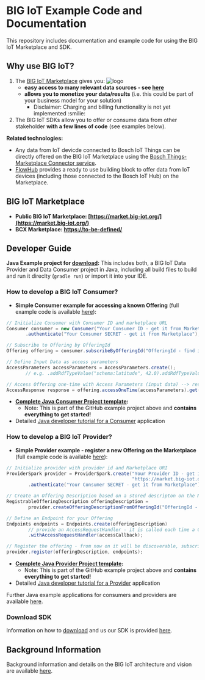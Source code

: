 # BIG IoT Example Code and Documentation

This repository includes documentation and example code for using the BIG IoT Marketplace and SDK.


## Why use BIG IoT?

1. The [BIG IoT Marketplace](https://market.big-iot.org/) gives you: ![logo]()
   * **easy access to many relevant data sources - see [here](https://github.com/BIG-IoT/BIG-IoT.github.io/blob/master/bcxDataOfferings.md)**
   * **allows you to monetize your data/results** (i.e. this could be part of your business model for your solution)
      * Disclaimer: Charging and billing functionality is not yet implemented :smilie:
2. The BIG IoT SDKs allow you to offer or consume data from other stakeholder **with a few lines of code** (see examples below).

**Related technologies:**
- Any data from IoT devicde connected to Bosch IoT Things can be directly offered on the BIG IoT Marketplace using the [Bosch Things-Marketplace Connector service]().
- [FlowHub]() provides a ready to use building block to offer data from IoT devices (including those connected to the Bosch IoT Hub) on the Marketplace.


## BIG IoT Marketplace 

- **Public BIG IoT Marketplace: [https://market.big-iot.org/](https://market.big-iot.org/)**
- **BCX Marketplace: [https://to-be-defined/]()**


## Developer Guide 

**Java Example project for [download](https://github.com/BIG-IoT/example-projects):** This includes both, a BIG IoT Data Provider and Data Consumer project in Java, including all build files to build and run it direclty (`gradle run`) or import it into your IDE.

### How to develop a BIG IoT Consumer?

- **Simple Consumer example for accessing a known Offering** (full example code is available [here](https://github.com/BIG-IoT/example-projects/blob/master/more-java-examples/src/main/java/org/eclipse/bigiot/lib/examples/ExampleConsumerSubscriptionById.java)):
```java
// Initialize Consumer with Consumer ID and marketplace URL
Consumer consumer = new Consumer("Your Consumer ID - get it from Marketplace", "https://market.big-iot.org")
       .authenticate("Your Consumer SECRET - get it from Marketplace");

// Subscribe to Offering by OfferingId
Offering offering = consumer.subscribeByOfferingId("OfferingId - find it on Marketplace").get();

// Define Input Data as access parameters
AccessParameters accessParameters = AccessParameters.create();
       // e.g. .addRdfTypeValue("schema:latitude", 42.0).addRdfTypeValue("schema:longitude", 9.0);

// Access Offering one-time with Access Parameters (input data) --> response includes JSON results
AccessResponse response = offering.accessOneTime(accessParameters).get();
```
- **[Complete Java Consumer Project template](https://github.com/BIG-IoT/example-projects/tree/master/java-example-consumer):** 
   - Note: This is part of the GitHub example project above and **contains everything to get started!**
- Detailed [Java developer tutorial for a Consumer](https://big-iot.github.io/consumerPerspective/) application

### How to develop a BIG IoT Provider?

- **Simple Provider example - register a new Offering on the Marketplace** (full example code is available [here](https://github.com/BIG-IoT/example-projects/blob/master/more-java-examples/src/main/java/org/eclipse/bigiot/lib/examples/ExampleProviderWithMarketplaceOfferingDescription.java)):
```java
// Initialize provider with provider id and Marketplace URI
ProviderSpark provider = ProviderSpark.create("Your Provider ID - get it from Marketplace", 
                                              "https://market.big-iot.org", "IP address of your node", 6789)
        .authenticate("Your Consumer SECRET - get it from Marketplace");

// Create an Offering Description based on a stored descripton on the Marketplace
RegistrableOfferingDescription offeringDescription = 
        provider.createOfferingDescriptionFromOfferingId("OfferingId - get it from Marketplace");

// Define an Endpoint for your Offering
Endpoints endpoints = Endpoints.create(offeringDescription)
        // provide an AccessRequestHandler - it is called each time a Consmer accesses your offering
        .withAccessRequestHandler(accessCallback);

// Register the offering - from now on it will be discoverable, subscribable and accessible to consumers
provider.register(offeringDescription, endpoints);
```
- **[Complete Java Provider Project template](https://github.com/BIG-IoT/example-projects/tree/master/java-example-provider):** 
   - Note: This is part of the GitHub example project above and **contains everything to get started!**
- Detailed [Java developer tutorial for a Provider](https://big-iot.github.io/providerPerspective/) application

Further Java example applications for consumers and providers are available [here](https://github.com/BIG-IoT/example-projects/tree/master/more-java-examples/src/main/java/org/eclipse/bigiot/lib/examples).

### Download SDK

Information on how to [download](https://big-iot.github.io/download/) and us our SDK is provided [here](https://big-iot.github.io/download/).


## Background Information

Background information and details on the BIG IoT architecture and vision are available [here](https://big-iot.github.io/tutorial/).
